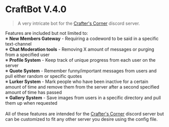 # CraftBot V.4.0

> A very intricate bot for the [Crafter's Corner](http://discord.gg/RMrcPBV) discord server.

Features are included but not limited to:
<br>※ <b>New Members Gateway</b> - Requiring a codeword to be said in a specific text-channel
<br>※ <b>Chat Moderation tools</b> - Removing X amount of messages or purging from a specified user
<br>※ <b>Profile System</b> - Keep track of unique progress from each user on the server
<br>※ <b>Quote System</b> - Remember funny/important messages from users and pull either random or specific quotes
<br>※ <b>Lurker System</b> - Mark people who have been inactive for a certain amount of time and remove them from the server after a second specified amount of time has passed
<br>※ <b>Gallery System</b> - Save images from users in a specific directory and pull them up when requested
<br>
<br> All of these features are intended for the [Crafter's Corner](http://discord.gg/RMrcPBV) discord server but can be customized to fit any other server you desire using the config file.
